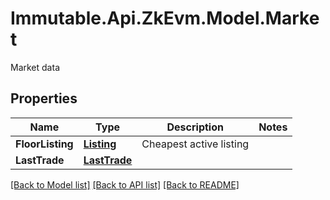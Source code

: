 # Immutable.Api.ZkEvm.Model.Market
Market data

## Properties

Name | Type | Description | Notes
------------ | ------------- | ------------- | -------------
**FloorListing** | [**Listing**](Listing.md) | Cheapest active listing | 
**LastTrade** | [**LastTrade**](LastTrade.md) |  | 

[[Back to Model list]](../README.md#documentation-for-models) [[Back to API list]](../README.md#documentation-for-api-endpoints) [[Back to README]](../README.md)

